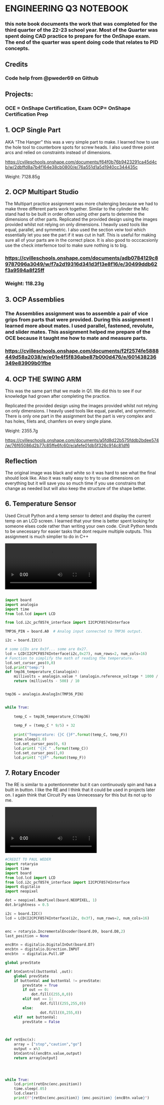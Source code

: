 # ENGINEERING Q3 NOTEBOOK

### this note book documents the work that was completed for the third quarter of the 22-23 school year. Most of the Quarter was spent doing CAD practice to prepare for the OnShape exam. The end of the quarter was spent doing code that relates to PID concepts.

## Credits
### Code help from @pweder69 on Github 


## Projects:

### OCE = OnShape Certification, Exam OCP= OnShape Certification Prep

## 1. OCP Single Part
 
 AKA "The Hanger" this was a very simple part to make. I learned how to use the hole tool to counterbore spots for screw heads. I also used three point arcs and relied on constraints instead of dimensions.

 https://cvilleschools.onshape.com/documents/f64f0b76b9423291ca45d4cb/w/2dbffd8a7b4f164e38cb0800/e/76a551d1a5d1940cc344435c

 Weight: 7128.85g 
## 2. OCP Multipart Studio

The Multipart practice assignment was more chalenging because we had to make three different parts work together. Similar to the cylinder the Mic stand had to be built in order often using other parts to determine the dimensions of other parts. Replicated the provided design using the images provided whilst not relying on only dimensions. I heavily used tools like equal, parallel, and symmetric. I also used the section veiw tool which essentially let you see the part if it was cut in half. This is useful for making sure all of your parts are in the correct place. It is also good to occcacsionly use the check interfernce tool to make sure nothing is to big.

### https://cvilleschools.onshape.com/documents/adb0784129c89787096a3049/w/f7a2d19316d341d3f13e8f16/e/30499ddb62f3a9594a8f25ff

### Weight: 118.23g
## 3. OCP Assemblies

### The Assemblies assignment was to assemble a pair of vice grips from parts that were provided. During this assignment I learned more about mates. I used parallel, fastened, revolute, and slider mates. This assignment helped me prepare of the OCE because it taught me how to mate and measure parts.

### https://cvilleschools.onshape.com/documents/f2f2574fe5888449d58a2038/w/e01e4f5f836abe87b000d476/e/601438236349e83909b01fbe

## 4. OCP THE SWING ARM
This was the same part that we made in Q1. We did this to see if our knowledge had grown after completing the practice.

Replicated the provided design using the images provided whilst not relying on only dimensions. I heavily used tools like equal, parallel, and symmetric. There is only one part in the assignment but the part is very complex and has holes, filets and, chamfers on every single plane.

 Weight: 2355.7g

 https://cvilleschools.onshape.com/documents/a5fd8d22b575fddb2bdee574/w/76f65086d2b77c85ffe6fc60/e/afefe01db5f326c914c81df6 

## Reflection

 The original image was black and white so it was hard to see what the final should look like. Also it was really easy to try to use dimensions on everything but it will save you so much time if you use constrains that change as needed but will also keep the structure of the shape better.

## 6. Temperature Sensor


Used Circuit Python and a temp sensor to detect and display the current temp on an LCD screen. I learned that your time is better spent looking for someone elses code rather than writing your own code. Ciruit Python tends to be unecessary for easier tasks that dont require multiple outputs. This assignment is much simplier to do in C++




![Temp_Sensor](https://github.com/cwyatt29/Q3-Engineering-Notebook/blob/master/IMG_0014.MOV?raw=true)
```python

import board
import analogio
import time
from lcd.lcd import LCD

from lcd.i2c_pcf8574_interface import I2CPCF8574Interface

TMP36_PIN = board.A0  # Analog input connected to TMP36 output.

i2c = board.I2C()

# some LCDs are 0x3f... some are 0x27.
lcd = LCD(I2CPCF8574Interface(i2c,0x27), num_rows=2, num_cols=16)
# Function to simplify the math of reading the temperature.
lcd.set_cursor_pos(0,0)
lcd.print("temp:")
def tmp36_temperature_C(analogin):
    millivolts = analogin.value * (analogin.reference_voltage * 1000 / 65535)
    return (millivolts - 500) / 10


tmp36 = analogio.AnalogIn(TMP36_PIN)


while True:
   
    temp_C = tmp36_temperature_C(tmp36)
   
    temp_F = (temp_C * 9/5) + 32
   
    print("Temperature: {}C {}F".format(temp_C, temp_F))
    time.sleep(1.0)
    lcd.set_cursor_pos(0, 6)
    lcd.print( "{}C " .format(temp_C)) 
    lcd.set_cursor_pos(1,0)
    lcd.print( "{}F" .format(temp_F)) 
```

## 7. Rotary Encoder

The RE is similar to a potentionmeter but it can continuously spin and has a built in button. I like the RE and I think that it could be used in projects later on. I again think that Circuit Py was Unnecessary for this but its not up to me.

![Rot_Encoder](https://github.com/cwyatt29/Q3-Engineering-Notebook/blob/master/ROTENCODER_REAL.MOV?raw=true)
```python
#CREDIT TO PAUL WEDER
import rotaryio
import time
import board
from lcd.lcd import LCD
from lcd.i2c_pcf8574_interface import I2CPCF8574Interface
import digitalio
import neopixel

dot = neopixel.NeoPixel(board.NEOPIXEL, 1)
dot.brightness = 0.5 

i2c = board.I2C()
lcd = LCD(I2CPCF8574Interface(i2c, 0x3f), num_rows=2, num_cols=16)


enc = rotaryio.IncrementalEncoder(board.D9, board.D8,2)
last_position = None

encBtn = digitalio.DigitalInOut(board.D7)
encbtn = digitalio.Direction.INPUT
encbtn  = digitalio.Pull.UP

global prevState

def btnControl(buttonVal ,out):
    global prevState
    if buttonVal and buttonVal != prevState:
        prevState = True
        if out == 0:
            dot.fill((255,0,0))
        elif out == 1:
                dot.fill((255,255,0))
        else:
                dot.fill((0,255,0))
    elif  not buttonVal:
        prevState = False
     
        

def retEnc(x):
    array = ["stop","caution","go"] 
    output = x%3
    btnControl(encBtn.value,output)
    return array[output]




while True:
    lcd.print(retEnc(enc.position))
    time.sleep(.05)
    lcd.clear()
    print(f"{retEnc(enc.position)} {enc.position} {encBtn.value}")
```

